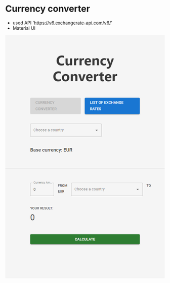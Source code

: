 # Currency converter

- used API 'https://v6.exchangerate-api.com/v6/'
- Material UI

![Alt text](public/img/screenshot.png?raw=true "Title")
